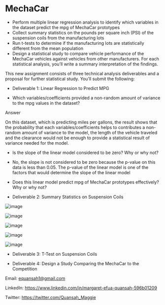 # MechaCar

* Perform multiple linear regression analysis to identify which variables in the dataset predict the mpg of MechaCar prototypes
* Collect summary statistics on the pounds per square inch (PSI) of the suspension coils from the manufacturing lots
* Run t-tests to determine if the manufacturing lots are statistically different from the mean population
* Design a statistical study to compare vehicle performance of the MechaCar vehicles against vehicles from other manufacturers. For each statistical analysis, you’ll write a summary interpretation of the findings.


This new assignment consists of three technical analysis deliverables and a proposal for further statistical study. You’ll submit the following:


* Deliverable 1: Linear Regression to Predict MPG

* Which variables/coefficients provided a non-random amount of variance to the mpg values in the dataset?

Answer

On this dataset, which is predicting miles per gallons, the result shows that the probability that each variables/coefficients helps to contributes a non-random amount of variance to the model, the length of the vehicle traveled and the clearance would not be enough to provide a statistical result of variance needed for the model.

* Is the slope of the linear model considered to be zero? Why or why not?

* No, the slope is not considered to be zero because the p-value on this data is less than 0.05. The p-value of the linear model is one of the factors that would determine the slope of the linear model

* Does this linear model predict mpg of MechaCar prototypes effectively? Why or why not?



* Deliverable 2: Summary Statistics on Suspension Coils

![image](https://user-images.githubusercontent.com/90292072/182337933-a60a608d-29d9-4f34-9b10-ce12e4f77437.png)


![image](https://user-images.githubusercontent.com/90292072/182337369-02416043-ed42-4d0c-b4ad-c809c9d0784e.png)

![image](https://user-images.githubusercontent.com/90292072/182337988-33bd611d-e9ca-4671-92fa-4ea7f918b453.png)

![image](https://user-images.githubusercontent.com/90292072/182338033-466e627f-6e5f-4f72-b595-5c3a3ce87f9d.png)

![image](https://user-images.githubusercontent.com/90292072/182338382-1ef36735-6696-4702-82ad-8ea477af2fc7.png)



* Deliverable 3: T-Test on Suspension Coils



* Deliverable 4: Design a Study Comparing the MechaCar to the Competition


Email: equansah1@gmail.com

LinkedIn: https://www.linkedin.com/in/margaret-efua-quansah-596b01209 

Twitter: https://twitter.com/Quansah_Maggie



